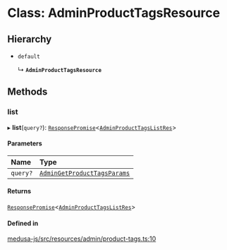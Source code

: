 # Class: AdminProductTagsResource

## Hierarchy

- `default`

  ↳ **`AdminProductTagsResource`**

## Methods

### list

▸ **list**(`query?`): [`ResponsePromise`](../modules/internal.md#responsepromise)<[`AdminProductTagsListRes`](../modules/internal-16.md#adminproducttagslistres)\>

#### Parameters

| Name | Type |
| :------ | :------ |
| `query?` | [`AdminGetProductTagsParams`](internal-16.AdminGetProductTagsParams.md) |

#### Returns

[`ResponsePromise`](../modules/internal.md#responsepromise)<[`AdminProductTagsListRes`](../modules/internal-16.md#adminproducttagslistres)\>

#### Defined in

[medusa-js/src/resources/admin/product-tags.ts:10](https://github.com/productinfo/medusa/blob/e4e65812/packages/medusa-js/src/resources/admin/product-tags.ts#L10)
